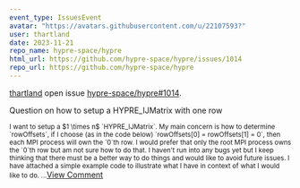 ```yaml
---
event_type: IssuesEvent
avatar: "https://avatars.githubusercontent.com/u/22107593?"
user: thartland
date: 2023-11-21
repo_name: hypre-space/hypre
html_url: https://github.com/hypre-space/hypre/issues/1014
repo_url: https://github.com/hypre-space/hypre
---
```


<a href='https://github.com/thartland' target='_blank'>thartland</a> open issue <a href='https://github.com/hypre-space/hypre/issues/1014' target='_blank'>hypre-space/hypre#1014</a>.

<p>Question on how to setup a HYPRE_IJMatrix with one row</p><small>I want to setup a $1 \times n$ `HYPRE_IJMatrix`. My main concern is how to determine `rowOffsets`, if I choose (as in the code below) `rowOffsets[0] = rowOffsets[1] = 0`, then each MPI process will own the `0`th row. I would prefer that only the root MPI process owns the `0`th row but am not sure how to do that. I haven't run into any bugs yet but I keep thinking that there must be a better way to do things and would like to avoid future issues. I have attached a simple example code to illustrate what I have in context of what I would like to do....</small><a href='https://github.com/hypre-space/hypre/issues/1014' target='_blank'>View Comment</a>